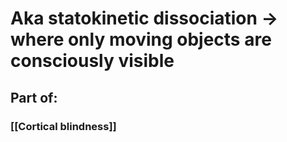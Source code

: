 # Aka statokinetic dissociation → where only moving objects are consciously visible 

## Part of:
### [[Cortical blindness]]
